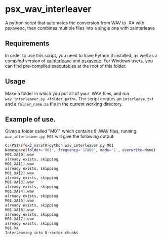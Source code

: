 # psx_wav_interleaver

A python script that automates the conversion from WAV to .XA with psxavenc, then combines multiple files into a single one with xainterleave

## Requirements

In order to use this script, you need to have Python 3 installed, as well as a compiled version of [xainterleave](https://github.com/ABelliqueux/candyk-psx/blob/master/toolsrc/xainterleave/xainterleave.c) and [psxavenc](https://github.com/WonderfulToolchain/psxavenc/). For Windows users, you can find pre-compiled executables at the root of this folder.

## Usage

Make a folder in which you put all of your .WAV files, and run `wav_interleaver.py <folder_path>`. The script creates an `interleave.txt` and a `folder_name.xa` file in the current working directory.


## Example of use.

Given a folder called "M01" which contains 8 .WAV files, running `wav_interleaver.py M01` will give the following output:

```bash
C:\PS1\sfex2_xa\STR>python wav_interleaver.py M01
Namespace(folder='M01', frequency='37800', mode='1', overwrite=None)
M01.XA[0].wav
already exists, skipping
M01.XA[1].wav
already exists, skipping
M01.XA[2].wav
already exists, skipping
M01.XA[3].wav
already exists, skipping
M01.XA[4].wav
already exists, skipping
M01.XA[5].wav
already exists, skipping
M01.XA[6].wav
already exists, skipping
M01.XA[7].wav
already exists, skipping
M01.XA
Interleaving into 8-sector chunks
```